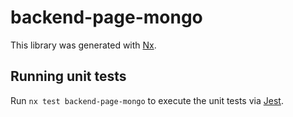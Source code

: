 # backend-page-mongo

This library was generated with [Nx](https://nx.dev).

## Running unit tests

Run `nx test backend-page-mongo` to execute the unit tests via [Jest](https://jestjs.io).
